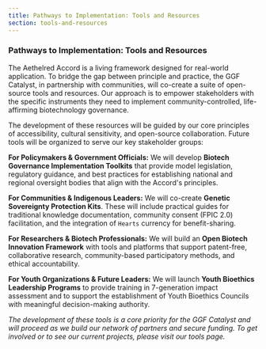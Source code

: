 ```yaml
---
title: Pathways to Implementation: Tools and Resources
section: tools-and-resources
---
```


### Pathways to Implementation: Tools and Resources

The Aethelred Accord is a living framework designed for real-world application. To bridge the gap between principle and practice, the GGF Catalyst, in partnership with communities, will co-create a suite of open-source tools and resources. Our approach is to empower stakeholders with the specific instruments they need to implement community-controlled, life-affirming biotechnology governance.

The development of these resources will be guided by our core principles of accessibility, cultural sensitivity, and open-source collaboration. Future tools will be organized to serve our key stakeholder groups:

**For Policymakers & Government Officials:** We will develop **Biotech Governance Implementation Toolkits** that provide model legislation, regulatory guidance, and best practices for establishing national and regional oversight bodies that align with the Accord's principles.

**For Communities & Indigenous Leaders:** We will co-create **Genetic Sovereignty Protection Kits**. These will include practical guides for traditional knowledge documentation, community consent (FPIC 2.0) facilitation, and the integration of `Hearts` currency for benefit-sharing.

**For Researchers & Biotech Professionals:** We will build an **Open Biotech Innovation Framework** with tools and platforms that support patent-free, collaborative research, community-based participatory methods, and ethical accountability.

**For Youth Organizations & Future Leaders:** We will launch **Youth Bioethics Leadership Programs** to provide training in 7-generation impact assessment and to support the establishment of Youth Bioethics Councils with meaningful decision-making authority.

*The development of these tools is a core priority for the GGF Catalyst and will proceed as we build our network of partners and secure funding. To get involved or to see our current projects, please visit our tools page.*

